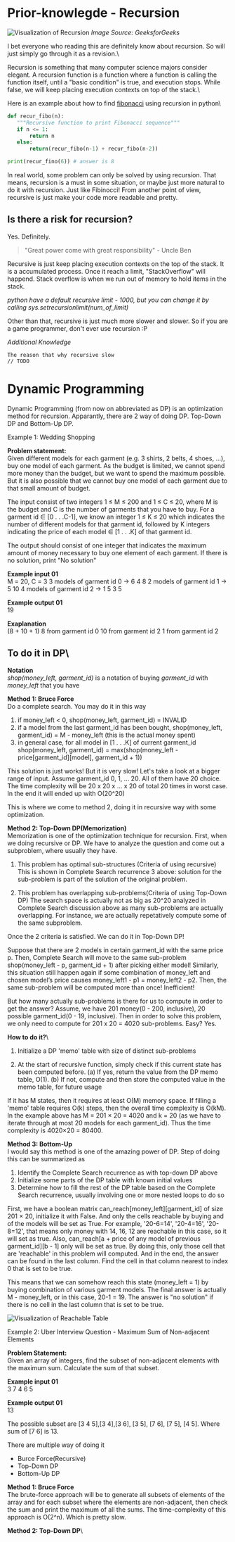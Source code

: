 # Prior-knowlegde - Recursion

![Visualization of Recursion][recursion_image]
*Image Source: GeeksforGeeks*

I bet everyone who reading this are definitely know about recursion. So will just simply go through it as a revision.\

Recursion is something that many computer science majors consider elegant.  A recursion function is a function where a function is calling the function itself, until a "basic condition" is true, and execution stops. While false, we will keep placing execution contexts on top of the stack.\

Here is an example about how to find [fibonacci](https://en.wikipedia.org/wiki/Fibonacci_number) using recursion in python\
```python
def recur_fibo(n):
   """Recursive function to print Fibonacci sequence"""
   if n <= 1:
       return n
   else:
       return(recur_fibo(n-1) + recur_fibo(n-2))

print(recur_fino(6)) # answer is 8
```

In real world, some problem can only be solved by using recursion. That means, recursion is a must in some situation, or maybe just more natural to do it with recursion. Just like Fibinocci! From another point of view, recursive is just make your code more readable and pretty.

## Is there a risk for recursion?
Yes. Definitely.

> "Great power come with great responsibility" - Uncle Ben

Recursive is just keep placing execution contexts on the top of the stack. It is a accumulated process. Once it reach a limit, "StackOverflow" will happend. Stack overflow is when we run out of memory to hold items in the stack.

*python have a default recursive limit - 1000, but you can change it by calling sys.setrecursionlimit(num_of_limit)*

Other than that, recursive is just much more slower and slower. So if you are a game programmer, don't ever use recursion :P

*Additional Knowledge*
```
The reason that why recursive slow
// TODO
```

# Dynamic Programming
Dynamic Programming (from now on abbreviated as DP) is an optimization method for recursion. Apparantly, there are 2 way of doing DP. Top-Down DP and Bottom-Up DP.

Example 1: Wedding Shopping

**Problem statement:**\
Given different models for each garment (e.g. 3 shirts, 2 belts, 4 shoes, ...), buy one model of each garment. As the budget is limited, we cannot spend more money than the budget, but we want to spend the maximum possible. But it is also possible that we cannot buy one model of each garment due to that small amount of budget. 

The input consist of two integers 1 ≤ M ≤ 200 and 1 ≤ C ≤ 20, where M is the budget and C is the number of garments that you have to buy. For a garment id ∈ [0 . . .C-1], we know an integer 1 ≤ K ≤ 20 which indicates the number of different models for that garment id, followed by K integers indicating the price of each model ∈ [1 . . .K] of that garment id. 

The output should consist of one integer that indicates the maximum amount of money necessary to buy one element of each garment. If there is no solution, print "No solution"

**Example input 01**\
M = 20, C = 3
3 models of garment id 0 → 6 4 8
2 models of garment id 1 → 5 10
4 models of garment id 2 → 1 5 3 5

**Example output 01**\
19

**Exaplanation**\
(8 + 10 + 1)
8 from garment id 0
10 from garment id 2
1 from garment id 2

## To do it in DP\
**Notation**\
*shop(money_left, garment_id)* is a notation of buying *garment_id* with *money_left* that you have

**Method 1: Bruce Force**\
Do a complete search. You may do it in this way
1. if money_left < 0, 
   shop(money_left, garment_id) = INVALID
2. if a model from the last garment_id has been bought, 
   shop(money_left, garment_id) = M - money_left (this is the actual money spent)
3. in general case, for all model in [1 . . .K] of current garment_id 
   shop(money_left, garment_id) = max(shop(money_left - price[garment_id][model], garment_id + 1))

This solution is just works! But it is very slow! 
Let's take a look at a bigger range of input.
Assume garment_id 0, 1, ... 20. All of them have 20 choice. 
The time complexity will be 20 x 20 x ... x 20 of total 20 times in worst case. In the end it will ended up with O(20^20)

This is where we come to method 2, doing it in recursive way with some optimization.

**Method 2: Top-Down DP(Memorization)**\
Memorization is one of the optimization technique for recursion. First, when we doing recursive or DP. We have to analyze the question and come out a subproblem, where usually they have. 

1. This problem has optimal sub-structures (Criteria of using recursive)
This is shown in Complete Search recurrence 3 above: solution for the sub-problem is part of the solution of the original problem.

2. This problem has overlapping sub-problems(Criteria of using Top-Down DP)
The search space is actually not as big as 20^20 analyzed in Complete Search discussion above as many sub-problems are actually overlapping. For instance, we are actually repetatively compute some of the same subproblem. 

Once the 2 criteria is satisfied. We can do it in Top-Down DP!

Suppose that there are 2 models in certain garment_id with the same price p. Then, Complete Search will move to the same sub-problem shop(money_left - p, garment_id + 1) after picking either model! Similarly, this situation still happen again if some combination of money_left and chosen model’s price causes money_left1 - p1
= money_left2 - p2. Then, the same sub-problem will be computed more than once! Inefficient!

But how many actually sub-problems is there for us to compute in order to get the answer? Assume, we have 201 money(0 - 200, inclusive), 20 possible garment_id(0 - 19, inclusive). Then in order to solve this problem, we only need to compute for 201 x 20 = 4020 sub-problems. Easy? Yes.

**How to do it?**\
1. Initialize a DP 'memo' table with size of distinct sub-problems

2. At the start of recursive function, simply check if this current state has been computed before.
(a) If yes, return the value from the DP memo table, O(1).
(b) If not, compute and then store the computed value in the memo table, for future usage

If it has M states, then it requires at least O(M) memory space. If filling a 'memo' table requires O(k) steps, then the overall time complexity is O(kM). In the example above has M = 201 × 20 = 4020 and k = 20 (as we have to iterate through at most 20 models for each garment_id). Thus the time complexity is 4020×20 = 80400.

**Method 3: Bottom-Up**\
I would say this method is one of the amazing power of DP. Step of doing this can be summarized as 
1. Identify the Complete Search recurrence as with top-down DP above
2. Initialize some parts of the DP table with known initial values
3. Determine how to fill the rest of the DP table based on the Complete Search recurrence, usually involving one or more nested loops to do so

First, we have a boolean matrix can_reach[money_left][garment_id] of size 201 × 20, initialize it with False. And only the cells reachable by buying and of the models will be set as True. For example, '20-6=14', '20-4=16', '20-8=12', that means only money with 14, 16, 12 are reachable in this case, so it will set as true. Also, can_reach[a + price of any model of previous garment_id][b - 1] only will be set as true. By doing this, only those cell that are 'reachable' in this problem will computed. And in the end, the answer can be found in the last column. Find the cell in that column nearest to index 0 that is set to be true.

This means that we can somehow reach this state (money_left = 1) by buying combination of various garment models. The final answer is actually M - money_left, or in this case, 20-1 = 19. The answer is "no solution" if there is no cell in the last column that is set to be true.


![Visualization of Reachable Table][example_1_table]


Example 2: Uber Interview Question - Maximum Sum of Non-adjacent Elements

**Problem Statement:**\
Given an array of integers, find the subset of non-adjacent elements with the maximum sum. Calculate the sum of that subset.

**Example input 01**\
3 7 4 6 5

**Example output 01**\
13

The possible subset are [3 4 5],[3 4],[3 6], [3 5], [7 6], [7 5], [4 5]. Where sum of [7 6] is 13.

There are multiple way of doing it
- Burce Force(Recursive)
- Top-Down DP
- Bottom-Up DP

**Method 1: Bruce Force**\
The brute-force approach will be to generate all subsets of elements of the array and for each subset where the elements are non-adjacent, then check the sum and print the maximum of all the sums. The time-complexity of this approach is O(2^n). Which is pretty slow.

**Method 2: Top-Down DP**\


[recursion_image]: http://www.hitoo.co/assets/images/post/example_1_table.png "Visualizing Recursion"
[example_1_table]: http://www.hitoo.co/assets/images/post/Recursive-Functions-in-c.png "Visualization of Reachable Table"